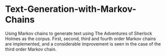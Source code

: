 # Text-Generation-with-Markov-Chains
Using Markov chains to generate text using The Adventures of Sherlock Holmes as the corpus. First, second, third and fourth order Markov chains are implemented, and a considerable improvement is seen in the case of the third order Markov chain.
